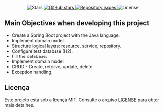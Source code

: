
<p align="center">
  <img alt="Stars" src="https://img.shields.io/github/stars/pedrodanieljardim/webservices-springboot">
    
  <a href="https://github.com/pedrodanieljardim/webservices-springboot">
    <img alt="GitHub stars" src="https://img.shields.io/github/stars/pedrodanieljardim/AirCnC">
  </a>

  <a href="https://github.com/pedrodanieljardim/webservices-springboot">
    <img alt="Repository issues" src="https://img.shields.io/github/issues/pedrodanieljardim/AirCnC">
  </a>

  <img alt="License" src="https://img.shields.io/badge/license-MIT-brightgreen">
</p>


## Main Objectives when developing this project

- Create a Spring Boot project with the Java language.
- Implement domain model.
- Structure logical layers: resource, service, repository.
- Configure test database (H2).
- Fill the database.
- Implement domain model
- CRUD - Create, retrieve, update, delete.
- Exception handling.


## Licença

Este projeto está sob a licença MIT. Consulte o arquivo [LICENSE](LICENSE) para obter mais detalhes.



